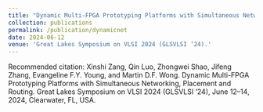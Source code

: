 ```yaml
---
title: "Dynamic Multi-FPGA Prototyping Platforms with Simultaneous Networking, Placement and Routing."
collection: publications
permalink: /publication/dynamicnet
date: 2024-06-12
venue: 'Great Lakes Symposium on VLSI 2024 (GLSVLSI ’24).'
---
```


Recommended citation: Xinshi Zang, Qin Luo, Zhongwei Shao, Jifeng Zhang, Evangeline F.Y. Young, and Martin D.F. Wong. Dynamic Multi-FPGA Prototyping Platforms with Simultaneous Networking, Placement and Routing. Great Lakes Symposium on VLSI 2024 (GLSVLSI ’24), June 12–14, 2024, Clearwater, FL, USA.


